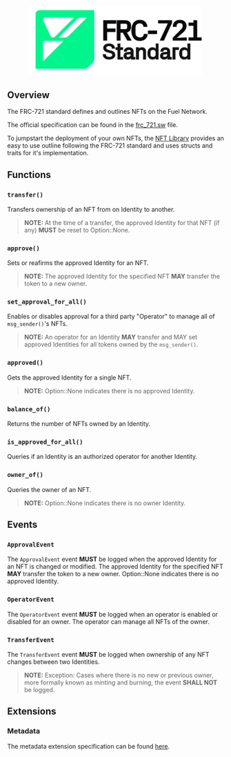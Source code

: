 <p align="center">
    <picture>
        <source media="(prefers-color-scheme: dark)" srcset=".docs/frc-721-logo-dark-theme.png">
        <img alt="SwayApps logo" width="400px" src=".docs/frc-721-logo-light-theme.png">
    </picture>
</p>

## Overview

The FRC-721 standard defines and outlines NFTs on the Fuel Network. 

The official specification can be found in the [frc_721.sw](./src/frc_721.sw) file.

To jumpstart the deployment of your own NFTs, the [NFT Library](../../libs/nft/) provides an easy to use outline following the FRC-721 standard and uses structs and traits for it's implementation.

## Functions

### `transfer()`

Transfers ownership of an NFT from on Identity to another.

> **NOTE:** At the time of a transfer, the approved Identity for that NFT (if any) **MUST** be reset to Option::None.

### `approve()`

Sets or reafirms the approved Identity for an NFT.

> **NOTE:** The approved Identity for the specified NFT **MAY** transfer the token to a new owner.

### `set_approval_for_all()`

Enables or disables approval for a third party "Operator" to manage all of `msg_sender()`'s NFTs.

> **NOTE:** An operator for an Identity **MAY** transfer and MAY set approved Identities for all tokens owned by the `msg_sender()`.

### `approved()`

Gets the approved Identity for a single NFT.

> **NOTE:** Option::None indicates there is no approved Identity.

### `balance_of()`

Returns the number of NFTs owned by an Identity.

### `is_approved_for_all()`

Queries if an Identity is an authorized operator for another Identity.

### `owner_of()`

Queries the owner of an NFT.

> **NOTE:** Option::None indicates there is no owner Identity.

## Events

### `ApprovalEvent`

The `ApprovalEvent` event **MUST** be logged when the approved Identity for an NFT is changed or modified.
The approved Identity for the specified NFT **MAY** transfer the token to a new owner.
Option::None indicates there is no approved Identity.

### `OperatorEvent`

The `OperatorEvent` event **MUST** be logged when an operator is enabled or disabled for an owner.
The operator can manage all NFTs of the owner.

### `TransferEvent`

The `TransferEvent` event **MUST** be logged when ownership of any NFT changes between two Identities.

> **NOTE:** Exception: Cases where there is no new or previous owner, more formally known as minting and burning, the event **SHALL NOT** be logged.

## Extensions

### Metadata

The metadata extension specification can be found [here](./src/extensions/frc721_metadata.sw).
